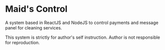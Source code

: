 # Maid's Control

A system based in ReactJS and NodeJS to control payments and message panel for cleaning services.

This system is strictly for author's self instruction. 
Author is not responsible for reproduction.
